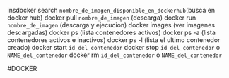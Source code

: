 insdocker search `nombre_de_imagen_disponible_en_dockerhub`(busca en docker hub)
docker  pull `nombre_de_imagen` (descarga) 
docker run `nombre_de_imagen` (descarga y ejecucion)
docker images (ver imagenes descargadas)
docker ps (lista contenedores activos)
docker ps -a (lista contenedores activos e inactivos)
docker ps -l (lista el ultimo contenedor creado)
docker start `id_del_contenedor`
docker stop `id_del_contenedor` o `NAME_del_contenedor`
docker rm `id_del_contenedor` o `NAME_del_contenedor`

#DOCKER 
